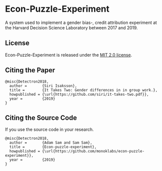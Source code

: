 # Econ-Puzzle-Experiment
A system used to implement a gender bias-, credit attribution experiment at the Harvard Decision Science Laboratory between 2017 and 2019.

## License

Econ-Puzzle-Experiment is released under the [MIT 2.0 license](https://github.com/monoklabs/Econ-Puzzle-Experiment/blob/master/LICENSE).

## Citing the Paper

```
@misc{Detectron2018,
  author =       {Siri Isaksson},
  title =        {It Takes Two: Gender differences in in group work.},
  howpublished = {\url{https://github.com/siri/it-takes-two.pdf}},
  year =         {2019}
}
```

## Citing the Source Code

If you use the source code in your research.

```
@misc{Detectron2018,
  author =       {Adam Sam and Sam Sam},
  title =        {Econ-puzzle-experiment},
  howpublished = {\url{https://github.com/monoklabs/econ-puzzle-experiment}},
  year =         {2019}
}
```
